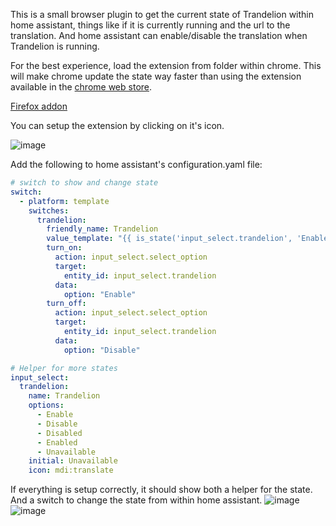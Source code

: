 This is a small browser plugin to get the current state of Trandelion within home assistant, things like if it is currently running and the url to the translation. And home assistant can enable/disable the translation when Trandelion is running.

For the best experience, load the extension from folder within chrome. This will make chrome update the state way faster than using the extension available in the [chrome web store](https://chromewebstore.google.com/detail/trandelion-checker/jjehpfcmdefohbdcnepemchpcjhjeicd).

[Firefox addon](https://addons.mozilla.org/en-US/firefox/addon/trandelion-checker/)

You can setup the extension by clicking on it's icon.

![image](https://github.com/user-attachments/assets/906692c3-e266-499c-a4bc-ebf293ecec85)

Add the following to home assistant's configuration.yaml file:
```yaml
# switch to show and change state
switch:
  - platform: template
    switches:
      trandelion:
        friendly_name: Trandelion
        value_template: "{{ is_state('input_select.trandelion', 'Enabled') }}"
        turn_on:
          action: input_select.select_option
          target:
            entity_id: input_select.trandelion
          data:
            option: "Enable"
        turn_off:
          action: input_select.select_option
          target:
            entity_id: input_select.trandelion
          data:
            option: "Disable"

# Helper for more states
input_select:
  trandelion:
    name: Trandelion
    options:
      - Enable
      - Disable
      - Disabled
      - Enabled
      - Unavailable
    initial: Unavailable
    icon: mdi:translate
```

If everything is setup correctly, it should show both a helper for the state. And a switch to change the state from within home assistant.
![image](https://github.com/user-attachments/assets/ba98f871-f0d8-4658-8de4-5bc93e047e66)
![image](https://github.com/user-attachments/assets/68fdc6dc-8aeb-40db-98fb-db909d2c346c)
